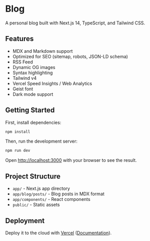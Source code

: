# Blog

A personal blog built with Next.js 14, TypeScript, and Tailwind CSS.

## Features

- MDX and Markdown support
- Optimized for SEO (sitemap, robots, JSON-LD schema)
- RSS Feed
- Dynamic OG images
- Syntax highlighting
- Tailwind v4
- Vercel Speed Insights / Web Analytics
- Geist font
- Dark mode support

## Getting Started

First, install dependencies:

```bash
npm install
```

Then, run the development server:

```bash
npm run dev
```

Open [http://localhost:3000](http://localhost:3000) with your browser to see the result.

## Project Structure

- `app/` - Next.js app directory
- `app/blog/posts/` - Blog posts in MDX format
- `app/components/` - React components
- `public/` - Static assets

## Deployment

Deploy it to the cloud with [Vercel](https://vercel.com/templates) ([Documentation](https://nextjs.org/docs/app/building-your-application/deploying)).
